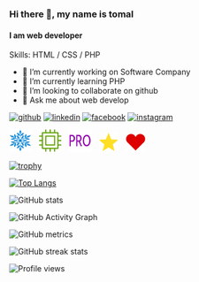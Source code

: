 



### Hi there 👋, my name is tomal
#### I am web developer

Skills: HTML / CSS / PHP

- 🔭 I’m currently working on Software Company 
- 🌱 I’m currently learning PHP 
- 👯 I’m looking to collaborate on github 
- 💬 Ask me about web develop 


[<img src='https://cdn.jsdelivr.net/npm/simple-icons@3.0.1/icons/github.svg' alt='github' height='40'>](https://github.com/arafathtomal)  [<img src='https://cdn.jsdelivr.net/npm/simple-icons@3.0.1/icons/linkedin.svg' alt='linkedin' height='40'>](https://www.linkedin.com/in/al-arafath-b15159289/)  [<img src='https://cdn.jsdelivr.net/npm/simple-icons@3.0.1/icons/facebook.svg' alt='facebook' height='40'>](https://www.facebook.com/alarafath.tomal.1)  [<img src='https://cdn.jsdelivr.net/npm/simple-icons@3.0.1/icons/instagram.svg' alt='instagram' height='40'>](https://www.instagram.com/0_tom_4/)  

<a href='https://archiveprogram.github.com/'><img src='https://raw.githubusercontent.com/acervenky/animated-github-badges/master/assets/acbadge.gif' width='40' height='40'></a> <a href='https://docs.github.com/en/developers'><img src='https://raw.githubusercontent.com/acervenky/animated-github-badges/master/assets/devbadge.gif' width='40' height='40'></a> <a href='https://github.com/pricing'><img src='https://raw.githubusercontent.com/acervenky/animated-github-badges/master/assets/pro.gif' width='40' height='40'></a> <a href='https://stars.github.com/'><img src='https://raw.githubusercontent.com/acervenky/animated-github-badges/master/assets/starbadge.gif' width='35' height='35'></a> <a href='https://docs.github.com/en/github/supporting-the-open-source-community-with-github-sponsors'><img src='https://raw.githubusercontent.com/acervenky/animated-github-badges/master/assets/sponsorbadge.gif' width='35' height='35'></a> 

[![trophy](https://github-profile-trophy.vercel.app/?username=arafathtomal)](https://github.com/ryo-ma/github-profile-trophy)

[![Top Langs](https://github-readme-stats.vercel.app/api/top-langs/?username=arafathtomal)](https://github.com/anuraghazra/github-readme-stats)

![GitHub stats](https://github-readme-stats.vercel.app/api?username=arafathtomal&show_icons=true&count_private=true)  

![GitHub Activity Graph](https://activity-graph.herokuapp.com/graph?username=arafathtomal)  

![GitHub metrics](https://metrics.lecoq.io/arafathtomal)  

![GitHub streak stats](https://streak-stats.demolab.com/?user=arafathtomal)  

![Profile views](https://gpvc.arturio.dev/arafathtomal)  
